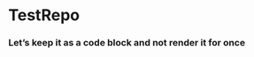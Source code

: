 # TestRepo

<html>
<body>
<h3>Let’s keep it as a code block and not render it for once</h3>
</body>
</html>



